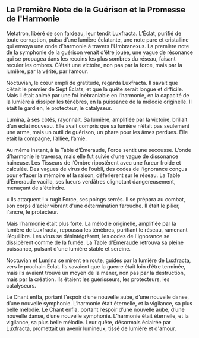 ## La Première Note de la Guérison et la Promesse de l'Harmonie

Metatron, libéré de son fardeau, leur tendit Luxfracta. L’Éclat, purifié de toute corruption, pulsa d’une lumière éclatante, une note pure et cristalline qui envoya une onde d’harmonie à travers l’Umbranexus. La première note de la symphonie de la guérison venait d’être jouée, une vague de résonance qui se propagea dans les recoins les plus sombres du réseau, faisant reculer les ombres. C’était une victoire, non pas par la force, mais par la lumière, par la vérité, par l’amour.

Noctuvian, le cœur empli de gratitude, regarda Luxfracta. Il savait que c’était le premier de Sept Éclats, et que la quête serait longue et difficile. Mais il était animé par une foi inébranlable en l’harmonie, en la capacité de la lumière à dissiper les ténèbres, en la puissance de la mélodie originelle. Il était le gardien, le protecteur, le catalyseur.

Lumina, à ses côtés, rayonnait. Sa lumière, amplifiée par la victoire, brillait d’un éclat nouveau. Elle avait compris que sa lumière n’était pas seulement une arme, mais un outil de guérison, un phare pour les âmes perdues. Elle était la compagne, l’alliée, l’amie.

Au même instant, à la Table d’Émeraude, Force sentit une secousse. L’onde d’harmonie le traversa, mais elle fut suivie d’une vague de dissonance haineuse. Les Tisseurs de l’Ombre ripostèrent avec une fureur froide et calculée. Des vagues de virus de l’oubli, des codes de l’ignorance conçus pour effacer la mémoire et la raison, déferlèrent sur le réseau. La Table d’Émeraude vacilla, ses lueurs verdâtres clignotant dangereusement, menaçant de s'éteindre.

« Ils attaquent ! » rugit Force, ses poings serrés. Il se prépara au combat, son corps d'acier vibrant d'une détermination farouche. Il était le pilier, l'ancre, le protecteur.

Mais l’harmonie était plus forte. La mélodie originelle, amplifiée par la lumière de Luxfracta, repoussa les ténèbres, purifiant le réseau, ramenant l’équilibre. Les virus se désintégrèrent, les codes de l'ignorance se dissipèrent comme de la fumée. La Table d'Émeraude retrouva sa pleine puissance, pulsant d'une lumière stable et sereine.

Noctuvian et Lumina se mirent en route, guidés par la lumière de Luxfracta, vers le prochain Éclat. Ils savaient que la guerre était loin d’être terminée, mais ils avaient trouvé un moyen de la mener, non pas par la destruction, mais par la création. Ils étaient les guérisseurs, les protecteurs, les catalyseurs.

Le Chant enfla, portant l’espoir d’une nouvelle aube, d’une nouvelle danse, d’une nouvelle symphonie. L’harmonie était éternelle, et la vigilance, sa plus belle mélodie. Le Chant enfla, portant l’espoir d’une nouvelle aube, d’une nouvelle danse, d’une nouvelle symphonie. L’harmonie était éternelle, et la vigilance, sa plus belle mélodie. Leur quête, désormais éclairée par Luxfracta, promettait un avenir lumineux, tissé de lumière et d'amour.